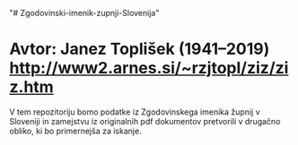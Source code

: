 "# Zgodovinski-imenik-zupnji-Slovenija"

# Avtor: Janez Toplišek (1941–2019) <http://www2.arnes.si/~rzjtopl/ziz/ziz.htm>

V tem repozitoriju bomo podatke iz Zgodovinskega imenika župnij v Sloveniji in zamejstvu iz originalnih pdf dokumentov pretvorili v drugačno obliko, ki bo primernejša za iskanje.
